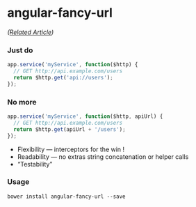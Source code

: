 angular-fancy-url
=================

*([Related Article](https://medium.com/french-make-beautiful/angular-fancy-configuration-tip-7210cde2b25f))*


### Just do

```js
app.service('myService', function($http) {
  // GET http://api.example.com/users
  return $http.get('api://users');
});
```

### No more

```js
app.service('myService', function($http, apiUrl) {
  // GET http://api.example.com/users
  return $http.get(apiUrl + '/users');
});
```

- Flexibility — interceptors for the win !
- Readability — no extras string concatenation or helper calls
- “Testability”


### Usage

```
bower install angular-fancy-url --save
```


